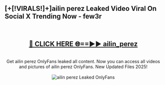 <h2>[+[!VIRALS!]+]ailin perez Leaked Video Viral On Social X Trending Now - few3r</h2>
<br>
<div align="center">
<h2><a href="https://libra.edu.pl?ailin_perez" rel="nofollow">🔴 CLICK HERE 🌐==►► ailin_perez</a></h2>
<br>
Get ailin perez OnlyFans leaked all content. Now you can access all videos and pictures of ailin perez OnlyFans. New Updated Files 2025!
<br>
<br>
<a href="https://libra.edu.pl?ailin_perez" rel="nofollow" data-target="animated-image.originalLink"><img src="https://i.ibb.co.com/WyWwxjT/player-gif2.gif" alt="ailin perez Leaked OnlyFans" style="max-width: 100%; display: inline-block;" data-target="animated-image.originalImage"></a>
</div>
<br>